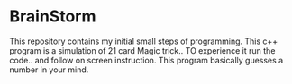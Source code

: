 # BrainStorm
This repository contains my initial small steps of programming.
This c++ program is a simulation of 21 card Magic trick.. TO experience it run the code.. and follow on screen instruction. This program basically guesses a number in your mind.
